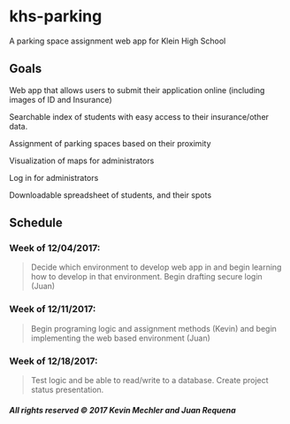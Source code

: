 # khs-parking
A parking space assignment web app for Klein High School

## Goals

Web app that allows users to submit their application online (including images of ID and Insurance)

Searchable index of students with easy access to their insurance/other data.

Assignment of parking spaces based on their proximity

Visualization of maps for administrators

Log in for administrators

Downloadable spreadsheet of students, and their spots

## Schedule

### Week of 12/04/2017:
>Decide which environment to develop web app in and begin learning how to develop in that environment. 
>Begin drafting secure login (Juan)

### Week of 12/11/2017: 
>Begin programing logic and assignment methods (Kevin) and begin implementing the web based environment (Juan)

### Week of 12/18/2017:
>Test logic and be able to read/write to a database. Create project status presentation.

##### All rights reserved © 2017 Kevin Mechler and Juan Requena